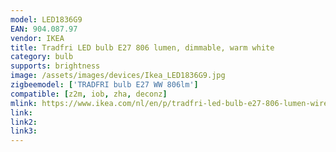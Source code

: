 ```yaml
---
model: LED1836G9
EAN: 904.087.97
vendor: IKEA
title: Tradfri LED bulb E27 806 lumen, dimmable, warm white
category: bulb
supports: brightness
image: /assets/images/devices/Ikea_LED1836G9.jpg
zigbeemodel: ['TRADFRI bulb E27 WW 806lm']
compatible: [z2m, iob, zha, deconz]
mlink: https://www.ikea.com/nl/en/p/tradfri-led-bulb-e27-806-lumen-wireless-dimmable-warm-white-opal-white-90408797/
link: 
link2: 
link3: 
---
```

